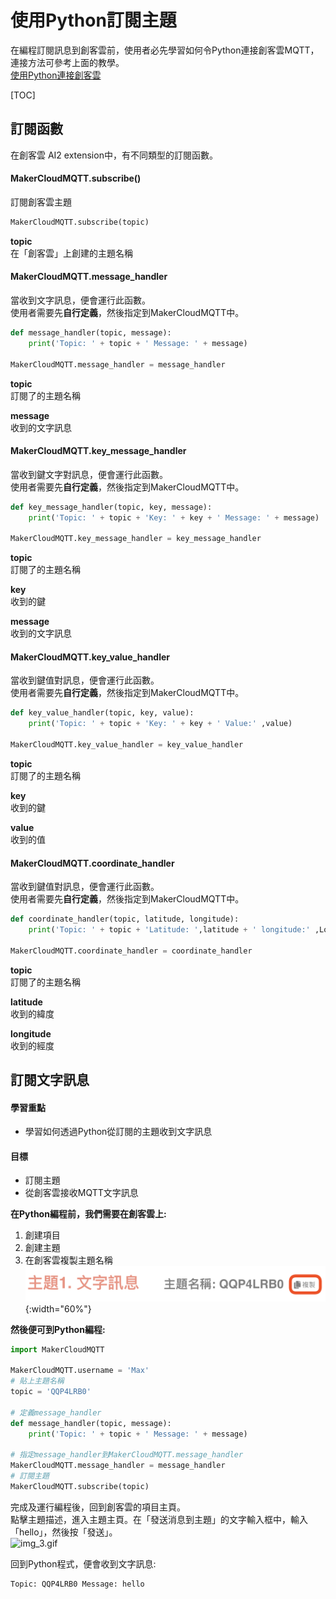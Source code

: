 # 使用Python訂閱主題
在編程訂閱訊息到創客雲前，使用者必先學習如何令Python連接創客雲MQTT，連接方法可參考上面的教學。  
[使用Python連接創客雲](../../ch4_connect/python/connect_python.md)

[TOC]

## 訂閱函數
在創客雲 AI2 extension中，有不同類型的訂閱函數。

#### MakerCloudMQTT.subscribe()
訂閱創客雲主題
```python
MakerCloudMQTT.subscribe(topic)
```
**topic**  
在「創客雲」上創建的主題名稱

#### MakerCloudMQTT.message_handler
當收到文字訊息，便會運行此函數。  
使用者需要先**自行定義**，然後指定到MakerCloudMQTT中。
```python
def message_handler(topic, message):
    print('Topic: ' + topic + ' Message: ' + message)

MakerCloudMQTT.message_handler = message_handler
```

**topic**  
訂閱了的主題名稱

**message**  
收到的文字訊息

#### MakerCloudMQTT.key_message_handler
當收到鍵文字對訊息，便會運行此函數。  
使用者需要先**自行定義**，然後指定到MakerCloudMQTT中。
```python
def key_message_handler(topic, key, message):
    print('Topic: ' + topic + 'Key: ' + key + ' Message: ' + message)

MakerCloudMQTT.key_message_handler = key_message_handler
```

**topic**  
訂閱了的主題名稱

**key**  
收到的鍵

**message**  
收到的文字訊息

#### MakerCloudMQTT.key_value_handler
當收到鍵值對訊息，便會運行此函數。  
使用者需要先**自行定義**，然後指定到MakerCloudMQTT中。
```python
def key_value_handler(topic, key, value):
    print('Topic: ' + topic + 'Key: ' + key + ' Value:' ,value)

MakerCloudMQTT.key_value_handler = key_value_handler
```

**topic**  
訂閱了的主題名稱

**key**  
收到的鍵

**value**  
收到的值

#### MakerCloudMQTT.coordinate_handler
當收到鍵值對訊息，便會運行此函數。  
使用者需要先**自行定義**，然後指定到MakerCloudMQTT中。
```python
def coordinate_handler(topic, latitude, longitude):
    print('Topic: ' + topic + 'Latitude: ',latitude + ' longitude:' ,Longitude)

MakerCloudMQTT.coordinate_handler = coordinate_handler
```

**topic**  
訂閱了的主題名稱

**latitude**  
收到的緯度

**longitude**  
收到的經度

## 訂閱文字訊息
#### 學習重點
- 學習如何透過Python從訂閱的主題收到文字訊息

#### 目標
- 訂閱主題
- 從創客雲接收MQTT文字訊息

**在Python編程前，我們需要在創客雲上:**

1. 創建項目
2. 創建主題
3. 在創客雲複製主題名稱  
![img_2.png](img/img_2.png){:width="60%"}

**然後便可到Python編程:**
```python
import MakerCloudMQTT

MakerCloudMQTT.username = 'Max'
# 貼上主題名稱
topic = 'QQP4LRB0'

# 定義message_handler
def message_handler(topic, message):
    print('Topic: ' + topic + ' Message: ' + message)

# 指定message_handler到MakerCloudMQTT.message_handler
MakerCloudMQTT.message_handler = message_handler
# 訂閱主題
MakerCloudMQTT.subscribe(topic)
```

完成及運行編程後，回到創客雲的項目主頁。  
點擊主題描述，進入主題主頁。在「發送消息到主題」的文字輸入框中，輸入「hello」，然後按「發送」。  
![img_3.gif](img/img_3.gif)

回到Python程式，便會收到文字訊息:
```
Topic: QQP4LRB0 Message: hello
```
